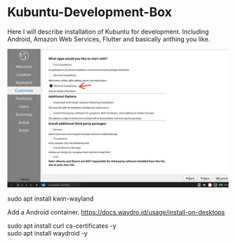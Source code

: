 # Kubuntu-Development-Box
Here I will describe installation of Kubuntu for development.
Including Android, Amazon Web Services, Flutter and basically anthing you like.

![Choose Minimal](https://raw.githubusercontent.com/mr-koya/Kubuntu-Development-Box/main/Minimal-install-option-without-snap-in-Lubuntu-24.04.webp?raw=true)

sudo apt install kwin-wayland

Add a Android container.
https://docs.waydro.id/usage/install-on-desktops

sudo apt install curl ca-certificates -y  
sudo apt install waydroid -y

